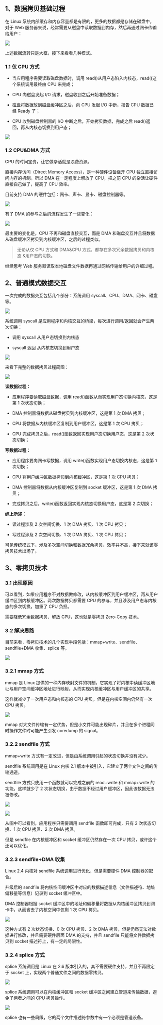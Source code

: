 ## 1、数据拷贝基础过程

在 Linux 系统内部缓存和内存容量都是有限的，更多的数据都是存储在磁盘中。对于 Web 服务器来说，经常需要从磁盘中读取数据到内存，然后再通过网卡传输给用户：

![](../picture/Pasted%20image%2020230705170206.png)

上述数据流转只是大框，接下来看看几种模式。

### 1.1 仅 CPU 方式

- 当应用程序需要读取磁盘数据时，调用 read()从用户态陷入内核态，read()这个系统调用最终由 CPU 来完成；
    
- CPU 向磁盘发起 I/O 请求，磁盘收到之后开始准备数据；
    
- 磁盘将数据放到磁盘缓冲区之后，向 CPU 发起 I/O 中断，报告 CPU 数据已经 Ready 了；
    
- CPU 收到磁盘控制器的 I/O 中断之后，开始拷贝数据，完成之后 read()返回，再从内核态切换到用户态；
    

![](../picture/Pasted%20image%2020230705170152.png)

### 1.2 CPU&DMA 方式

CPU 的时间宝贵，让它做杂活就是浪费资源。

直接内存访问（Direct Memory Access），是一种硬件设备绕开 CPU 独立直接访问内存的机制。所以 DMA 在一定程度上解放了 CPU，把之前 CPU 的杂活让硬件直接自己做了，提高了 CPU 效率。

目前支持 DMA 的硬件包括：网卡、声卡、显卡、磁盘控制器等。

![](picture/eef6f4a27be8f2a92711ad7847351dc2_MD5.webp)

有了 DMA 的参与之后的流程发生了一些变化：

![](picture/9562a330d2aae987e05404daf0538451_MD5.webp)

最主要的变化是，CPU 不再和磁盘直接交互，而是 DMA 和磁盘交互并且将数据从磁盘缓冲区拷贝到内核缓冲区，之后的过程类似。

> 无论从仅 CPU 方式和 DMA&CPU 方式，都存在多次冗余数据拷贝和内核态 &用户态的切换。

继续思考 Web 服务器读取本地磁盘文件数据再通过网络传输给用户的详细过程。

## 2、普通模式数据交互

一次完成的数据交互包括几个部分：系统调用 syscall、CPU、DMA、网卡、磁盘等。

![](picture/1dc552eefcd21de5becb8b2f510a911d_MD5.webp)

系统调用 syscall 是应用程序和内核交互的桥梁，每次进行调用/返回就会产生两次切换：

- 调用 syscall 从用户态切换到内核态
    
- syscall 返回 从内核态切换到用户态
    

![](picture/a55c6f3e78a4fb5eaf0c2c9f9dd286c3_MD5.webp)

来看下完整的数据拷贝过程简图：

![](picture/c821a17394f8724f6c11811d9d78088a_MD5.webp)

**读数据过程：**

- 应用程序要读取磁盘数据，调用 read()函数从而实现用户态切换内核态，这是第 1 次状态切换；
    
- DMA 控制器将数据从磁盘拷贝到内核缓冲区，这是第 1 次 DMA 拷贝；
    
- CPU 将数据从内核缓冲区复制到用户缓冲区，这是第 1 次 CPU 拷贝；
    
- CPU 完成拷贝之后，read()函数返回实现用户态切换用户态，这是第 2 次状态切换；
    

**写数据过程：**

- 应用程序要向网卡写数据，调用 write()函数实现用户态切换内核态，这是第 1 次切换；
    
- CPU 将用户缓冲区数据拷贝到内核缓冲区，这是第 1 次 CPU 拷贝；
    
- DMA 控制器将数据从内核缓冲区复制到 socket 缓冲区，这是第 1 次 DMA 拷贝；
    
- 完成拷贝之后，write()函数返回实现内核态切换用户态，这是第 2 次切换；
    

**综上所述：**

- 读过程涉及 2 次空间切换、1 次 DMA 拷贝、1 次 CPU 拷贝；
    
- 写过程涉及 2 次空间切换、1 次 DMA 拷贝、1 次 CPU 拷贝；
    

可见传统模式下，涉及多次空间切换和数据冗余拷贝，效率并不高，接下来就该零拷贝技术出场了。

## 3、零拷贝技术

### 3.1 出现原因

可以看到，如果应用程序不对数据做修改，从内核缓冲区到用户缓冲区，再从用户缓冲区到内核缓冲区。两次数据拷贝都需要 CPU 的参与，并且涉及用户态与内核态的多次切换，加重了 CPU 负担。

需要降低冗余数据拷贝、解放 CPU，这也就是零拷贝 Zero-Copy 技术。

### 3.2 解决思路

目前来看，零拷贝技术的几个实现手段包括：mmap+write、sendfile、sendfile+DMA 收集、splice 等。

![](picture/a16283af00070e99f3766ad1524051d1_MD5.webp)

### 3.2.1 mmap 方式

mmap 是 Linux 提供的一种内存映射文件的机制，它实现了将内核中读缓冲区地址与用户空间缓冲区地址进行映射，从而实现内核缓冲区与用户缓冲区的共享。

这样就减少了一次用户态和内核态的 CPU 拷贝，但是在内核空间内仍然有一次 CPU 拷贝。

![](picture/fe8e456831cd8131fd05ec16b8808cb5_MD5.webp)

mmap 对大文件传输有一定优势，但是小文件可能出现碎片，并且在多个进程同时操作文件时可能产生引发 coredump 的 signal。

### 3.2.2 sendfile 方式

mmap+write 方式有一定改进，但是由系统调用引起的状态切换并没有减少。

sendfile 系统调用是在 Linux 内核 2.1 版本中被引入，它建立了两个文件之间的传输通道。

sendfile 方式只使用一个函数就可以完成之前的 read+write 和 mmap+write 的功能，这样就少了 2 次状态切换，由于数据不经过用户缓冲区，因此该数据无法被修改。

![](picture/bfffeae70bfcb5867476d8f4eee7d3ea_MD5.webp)

  

![](picture/fb0d8396b7e91924bf72a37392ebbcc1_MD5.webp)

从图中可以看到，应用程序只需要调用 sendfile 函数即可完成，只有 2 次状态切换、1 次 CPU 拷贝、2 次 DMA 拷贝。

但是 sendfile 在内核缓冲区和 socket 缓冲区仍然存在一次 CPU 拷贝，或许这个还可以优化。

### 3.2.3 sendfile+DMA 收集

Linux 2.4 内核对 sendfile 系统调用进行优化，但是需要硬件 DMA 控制器的配合。

升级后的 sendfile 将内核空间缓冲区中对应的数据描述信息（文件描述符、地址偏移量等信息）记录到 socket 缓冲区中。

DMA 控制器根据 socket 缓冲区中的地址和偏移量将数据从内核缓冲区拷贝到网卡中，从而省去了内核空间中仅剩 1 次 CPU 拷贝。

![](picture/11465881fdecfe02007e08c0762539ce_MD5.webp)

这种方式有 2 次状态切换、0 次 CPU 拷贝、2 次 DMA 拷贝，但是仍然无法对数据进行修改，并且需要硬件层面 DMA 的支持，并且 sendfile 只能将文件数据拷贝到 socket 描述符上，有一定的局限性。

### 3.2.4 splice 方式

splice 系统调用是 Linux 在 2.6 版本引入的，其不需要硬件支持，并且不再限定于 socket 上，实现两个普通文件之间的数据零拷贝。

![](picture/42bceefa1031f5831268e8a93eeef805_MD5.webp)

splice 系统调用可以在内核缓冲区和 socket 缓冲区之间建立管道来传输数据，避免了两者之间的 CPU 拷贝操作。

![](picture/c5dd1a07083a6523ded3963af4587448_MD5.webp)

splice 也有一些局限，它的两个文件描述符参数中有一个必须是管道设备。